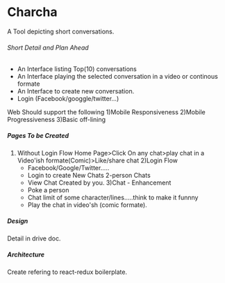# Charcha

A Tool depicting short conversations.


###### Short Detail and Plan Ahead

* An Interface listing Top(10) conversations
* An Interface playing the selected conversation in a video or continous formate
* An Interface to create new conversation.
* Login (Facebook/googgle/twitter...)



Web Should support the following
1)Mobile Responsiveness
2)Mobile Progressiveness
3)Basic off-lining




##### Pages To be Created
1) Without Login Flow
  Home Page>Click On any chat>play chat in a Video'ish formate(Comic)>Like/share chat
2)Login Flow
    * Facebook/Google/Twitter.....
    * Login to  create New Chats 2-person Chats
    * View Chat Created by you.
3)Chat - Enhancement
    * Poke a person
    * Chat limit of some character/lines.....think to make it funnny 
    * Play the chat in video'sh (comic formate).


##### Design
 Detail in drive doc.




 ##### Architecture
 Create refering to react-redux boilerplate.














